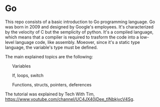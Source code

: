 # Go

This repo consists of a basic introduction to Go programming language.
Go was born in 2009 and designed by Google's employees. It's characterized by the velocity of C but the semplicity of python. 
It's a compiled language, which means that a compiler is required to trasform the code into a low-level language code, like assembly. 
Moeover, since it's a static type language, the variable's type must be defined. 

The main explained topics are the following:

<ul> Variables </ul>  
<ul> If, loops, switch </ul>  
<ul> Functions, structs, pointers, deferences </ul>  

The tutorial was explained by Tech With Tim, https://www.youtube.com/channel/UC4JX40jDee_tINbkjycV4Sg.
